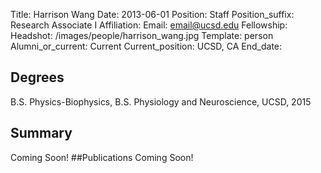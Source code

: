 Title: Harrison Wang
Date: 2013-06-01
Position: Staff
Position_suffix: Research Associate I
Affiliation:
Email: email@ucsd.edu
Fellowship:
Headshot: /images/people/harrison_wang.jpg
Template: person
Alumni_or_current: Current
Current_position: UCSD, CA
End_date:
<!-- Status: draft -->

## Degrees
B.S. Physics-Biophysics, B.S. Physiology and Neuroscience, UCSD, 2015


## Summary
Coming Soon!
##Publications
Coming Soon!
